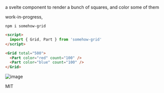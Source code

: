 a svelte component to render a bunch of squares, and color some of them

work-in-progress,

`npm i somehow-grid`

```html
<script>
  import { Grid, Part } from 'somehow-grid'
</script>

<Grid total="500">
  <Part color="red" count="100" />
  <Part color="blue" count="100" />
</Grid>
```

![image](https://user-images.githubusercontent.com/399657/83908152-9baa7900-a734-11ea-8f86-5a8efba30418.png)

MIT
